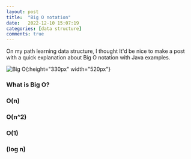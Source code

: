 ```yaml
---
layout: post
title:  "Big O notation"
date:   2022-12-10 15:07:19
categories: [data structure]
comments: true
---
```

On my path learning data structure, I thought It'd be nice to make a post with a quick explanation about Big O notation with Java examples.

![Big O](http://localhost:4000/img/big-o-graph.png){:height="330px" width="520px"}

### What is Big O?

### O(n)

###  O(n^2)

### O(1) 


### (log n)